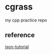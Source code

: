 # cgrass

my cpp practice repo



## reference

[json-tutorial](https://github.com/miloyip/json-tutorial/tree/master)